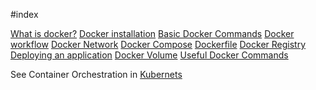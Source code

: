 #index  

[What is docker?](What%20is%20docker?.md)
[Docker installation](Docker%20installation.md)
[Basic Docker Commands](Basic%20Docker%20Commands.md)
[Docker workflow](Docker%20workflow.md)
[Docker Network](Docker%20Network.md)
[Docker Compose](Docker%20Compose.md)
[Dockerfile](Dockerfile.md)
[Docker Registry](Docker%20Registry.md)
[Deploying an application](Deploying%20an%20application.md)
[Docker Volume](Docker%20Volume.md)
[Useful Docker Commands](Useful%20Docker%20Commands.md)

See Container Orchestration in [Kubernets](obsidian:/Obsidian/Kubernets/Kubernets_index)
